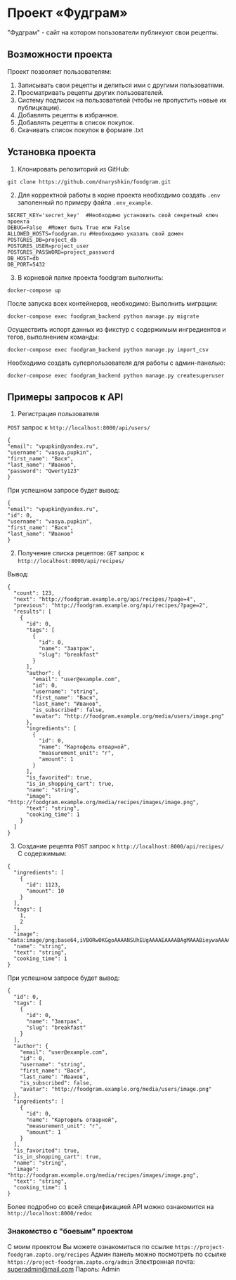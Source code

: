 # Проект «Фудграм»

"Фудграм" - сайт на котором пользователи публикуют свои рецепты.

## Возможности проекта

Проект позволяет пользователям:

1. Записывать свои рецепты и делиться ими с другими пользоватями.
2. Просматривать рецепты других пользователей.
3. Систему подписок на пользователей (чтобы не пропустить новые их публицкации).
4. Добавлять рецепты в избранное.
5. Добавлять рецепты в список покупок.
6. Скачивать список покупок в формате .txt

## Установка проекта

1. Клонировать репозиторий из GitHub:
~~~
git clone https://github.com/dnaryshkin/foodgram.git
~~~
2. Для корректной работы в корне проекта необходимо создать `.env` заполенный по примеру файла `.env_example`.
~~~
SECRET_KEY='secret_key'  #Необходимо установить свой секретный ключ проекта
DEBUG=False  #Может быть True или False
ALLOWED_HOSTS=foodgram.ru #Необходимо указать свой домен
POSTGRES_DB=project_db
POSTGRES_USER=project_user
POSTGRES_PASSWORD=project_password
DB_HOST=db
DB_PORT=5432
~~~

3. В корневой папке проекта foodgram выполнить:

~~~
docker-compose up
~~~

После запуска всех контейнеров, необходимо:
Выполнить миграции:
~~~
docker-compose exec foodgram_backend python manage.py migrate
~~~
Осуществить испорт данных из фикстур с содержимым ингредиентов и тегов, выполнением команды:
~~~
docker-compose exec foodgram_backend python manage.py import_csv
~~~
Необходимо создать суперпользователя для работы с админ-панелью:
~~~
docker-compose exec foodgram_backend python manage.py createsuperuser
~~~

## Примеры запросов к API
1. Регистрация пользователя

`POST` запрос к `http://localhost:8000/api/users/`
~~~
{
"email": "vpupkin@yandex.ru",
"username": "vasya.pupkin",
"first_name": "Вася",
"last_name": "Иванов",
"password": "Qwerty123"
}
~~~
При успешном запросе будет вывод:
~~~
{
"email": "vpupkin@yandex.ru",
"id": 0,
"username": "vasya.pupkin",
"first_name": "Вася",
"last_name": "Иванов"
}
~~~

2. Получение списка рецептов:
`GET` запрос к `http://localhost:8000/api/recipes/`

Вывод:
~~~
{
  "count": 123,
  "next": "http://foodgram.example.org/api/recipes/?page=4",
  "previous": "http://foodgram.example.org/api/recipes/?page=2",
  "results": [
    {
      "id": 0,
      "tags": [
        {
          "id": 0,
          "name": "Завтрак",
          "slug": "breakfast"
        }
      ],
      "author": {
        "email": "user@example.com",
        "id": 0,
        "username": "string",
        "first_name": "Вася",
        "last_name": "Иванов",
        "is_subscribed": false,
        "avatar": "http://foodgram.example.org/media/users/image.png"
      },
      "ingredients": [
        {
          "id": 0,
          "name": "Картофель отварной",
          "measurement_unit": "г",
          "amount": 1
        }
      ],
      "is_favorited": true,
      "is_in_shopping_cart": true,
      "name": "string",
      "image": "http://foodgram.example.org/media/recipes/images/image.png",
      "text": "string",
      "cooking_time": 1
    }
  ]
}
~~~

3. Создание рецепта
`POST` запрос к `http://localhost:8000/api/recipes/`
С содержимым:
~~~
{
  "ingredients": [
    {
      "id": 1123,
      "amount": 10
    }
  ],
  "tags": [
    1,
    2
  ],
  "image": "data:image/png;base64,iVBORw0KGgoAAAANSUhEUgAAAAEAAAABAgMAAABieywaAAAACVBMVEUAAAD///9fX1/S0ecCAAAACXBIWXMAAA7EAAAOxAGVKw4bAAAACklEQVQImWNoAAAAggCByxOyYQAAAABJRU5ErkJggg==",
  "name": "string",
  "text": "string",
  "cooking_time": 1
}
~~~
При успешном запросе будет вывод:
~~~
{
  "id": 0,
  "tags": [
    {
      "id": 0,
      "name": "Завтрак",
      "slug": "breakfast"
    }
  ],
  "author": {
    "email": "user@example.com",
    "id": 0,
    "username": "string",
    "first_name": "Вася",
    "last_name": "Иванов",
    "is_subscribed": false,
    "avatar": "http://foodgram.example.org/media/users/image.png"
  },
  "ingredients": [
    {
      "id": 0,
      "name": "Картофель отварной",
      "measurement_unit": "г",
      "amount": 1
    }
  ],
  "is_favorited": true,
  "is_in_shopping_cart": true,
  "name": "string",
  "image": "http://foodgram.example.org/media/recipes/images/image.png",
  "text": "string",
  "cooking_time": 1
}
~~~

Более подробно со всей спецификацией API можно ознакомится на `http://localhost:8000/redoc`

### Знакомство с "боевым" проектом

С моим проектом Вы можете ознакомиться по ссылке `https://project-foodgram.zapto.org/recipes`
Админ панель можно посмотреть по ссылке `https://project-foodgram.zapto.org/admin`
Электронная почта: superadmin@mail.com
Пароль: Admin
